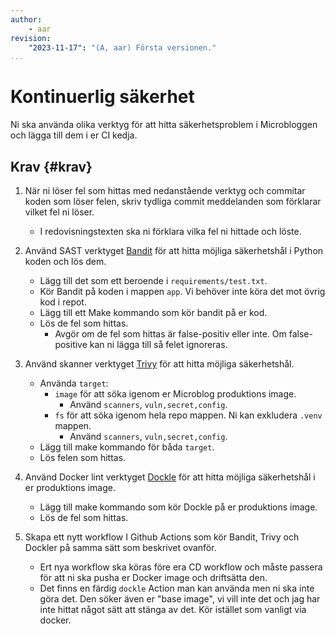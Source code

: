 ```yaml
---
author:
    - aar
revision:
    "2023-11-17": "(A, aar) Första versionen."
...
```

Kontinuerlig säkerhet
============================

Ni ska använda olika verktyg för att hitta säkerhetsproblem i Microbloggen och lägga till dem i er CI kedja.

## Krav {#krav}

1. När ni löser fel som hittas med nedanstående verktyg och commitar koden som löser felen, skriv tydliga commit meddelanden som förklarar vilket fel ni löser.
    - I redovisningstexten ska ni förklara vilka fel ni hittade och löste.

2. Använd SAST verktyget [Bandit](https://github.com/PyCQA/bandit) för att hitta möjliga säkerhetshål i Python koden och lös dem.
    - Lägg till det som ett beroende i `requirements/test.txt`.
    - Kör Bandit på koden i mappen `app`. Vi behöver inte köra det mot övrig kod i repot.
    - Lägg till ett Make kommando som kör bandit på er kod.
    - Lös de fel som hittas.
      - Avgör om de fel som hittas är false-positiv eller inte. Om false-positive kan ni lägga till så felet ignoreras.

3. Använd skanner verktyget [Trivy](https://github.com/aquasecurity/trivy) för att hitta möjliga säkerhetshål.
    - Använda `target`:
        - `image` för att söka igenom er Microblog produktions image.
            - Använd `scanners`, `vuln,secret,config`.
        - `fs` för att söka igenom hela repo mappen. Ni kan exkludera `.venv` mappen.
            - Använd `scanners`, `vuln,secret,config`.
    - Lägg till make kommando för båda `target`.
    - Lös felen som hittas.

4. Använd Docker lint verktyget [Dockle](https://github.com/goodwithtech/dockle) för att hitta möjliga säkerhetshål i er produktions image.
    - Lägg till make kommando som kör Dockle på er produktions image.
    - Lös de fel som hittas.

5. Skapa ett nytt workflow I Github Actions som kör Bandit, Trivy och Dockler på samma sätt som beskrivet ovanför.
    - Ert nya workflow ska köras före era CD workflow och måste passera för att ni ska pusha er Docker image och driftsätta den.
    - Det finns en färdig `dockle` Action man kan använda men ni ska inte göra det. Den söker även er "base image", vi vill inte det och jag har inte hittat något sätt att stänga av det. Kör istället som vanligt via docker.

